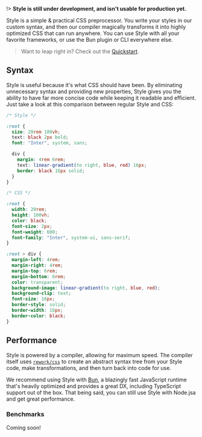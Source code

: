 !> **Style is still under development, and isn't usable for production yet.**

Style is a simple & practical CSS preprocessor. You write your styles in our custom syntax, and then our compiler magically transforms it into highly optimized CSS that can run anywhere. You can use Style with all your favorite frameworks, or use the Bun plugin or CLI everywhere else.

> Want to leap right in? Check out the [Quickstart](quickstart.md).

## Syntax

Style is useful because it's what CSS should have been. By eliminating unnecessary syntax and providing new properties, Style gives you the ability to have far more concise code while keeping it readable and efficient. Just take a look at this comparison between regular Style and CSS:

```css
/* Style */

:root {
  size: 20rem 100vh;
  text: black 2px bold;
  font: "Inter", system, sans;

  div {
    margin: 4rem 6rem;
    text: linear-gradient(to right, blue, red) 16px;
    border: black 16px solid;
  }
}

/* CSS */

:root {
  width: 20rem;
  height: 100vh;
  color: black;
  font-size: 2px;
  font-weight: 600;
  font-family: "Inter", system-ui, sans-serif;
}

:root > div {
  margin-left: 4rem;
  margin-right: 4rem;
  margin-top: 6rem;
  margin-bottom: 6rem;
  color: transparent;
  background-image: linear-gradient(to right, blue, red);
  background-clip: text;
  font-size: 16px;
  border-style: solid;
  border-width: 16px;
  border-color: black;
}
```

## Performance

Style is powered by a compiler, allowing for maximum speed. The compiler itself uses [`rework/css`](https://github.com/rework/css) to create an abstract syntax tree from your Style code, make transformations, and then turn back into code for use.

We recommend using Style with [Bun](https://bun.sh/), a blazingly fast JavaScript runtime that's heavily optimized and provides a great DX, including TypeScript support out of the box. That being said, you can still use Style with Node.jsa and get great performance.

### Benchmarks

Coming soon!
